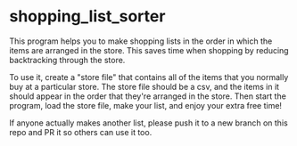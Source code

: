 # shopping_list_sorter

This program helps you to make shopping lists in the order in which the items are arranged in the store. This saves time when shopping by reducing backtracking through the store.

To use it, create a "store file" that contains all of the items that you normally buy at a particular store. The store file should be a csv, and the items in it should appear in the order that they're arranged in the store. Then start the program, load the store file, make your list, and enjoy your extra free time!

If anyone actually makes another list, please push it to a new branch on this repo and PR it so others can use it too.
